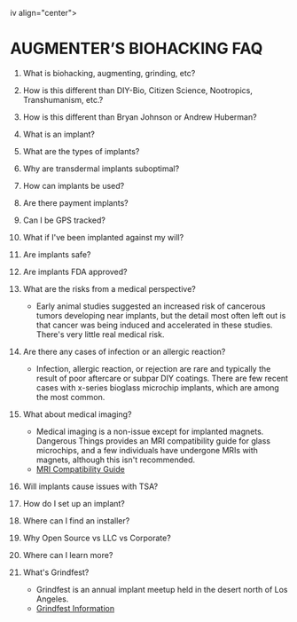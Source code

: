 iv align="center"> 

# AUGMENTER’S BIOHACKING FAQ

</div>

1. What is biohacking, augmenting, grinding, etc?

2. How is this different than DIY-Bio, Citizen Science, Nootropics, Transhumanism, etc.?

3. How is this different than Bryan Johnson or Andrew Huberman?

4. What is an implant?

5. What are the types of implants?

6. Why are transdermal implants suboptimal?

7. How can implants be used?

8. Are there payment implants?

9. Can I be GPS tracked?

10. What if I've been implanted against my will?

11. Are implants safe?

12. Are implants FDA approved?

13. What are the risks from a medical perspective?
    - Early animal studies suggested an increased risk of cancerous tumors developing near implants, but the detail most often left out is that cancer was being induced and accelerated in these studies. There's very little real medical risk.

14. Are there any cases of infection or an allergic reaction?
    - Infection, allergic reaction, or rejection are rare and typically the result of poor aftercare or subpar DIY coatings. There are few recent cases with x-series bioglass microchip implants, which are among the most common.

15. What about medical imaging?
    - Medical imaging is a non-issue except for implanted magnets. Dangerous Things provides an MRI compatibility guide for glass microchips, and a few individuals have undergone MRIs with magnets, although this isn't recommended.
    - [MRI Compatibility Guide](https://forum.dangerousthings.com/uploads/default/original/1X/289af3580c98807bdd9de089a27d73f383ce7bce.pdf)

16. Will implants cause issues with TSA?

17. How do I set up an implant?

18. Where can I find an installer?

19. Why Open Source vs LLC vs Corporate?

20. Where can I learn more?

21. What's Grindfest?
    - Grindfest is an annual implant meetup held in the desert north of Los Angeles.
    - [Grindfest Information](https://augmentationlimitles.ipage.com/grindfest/)
